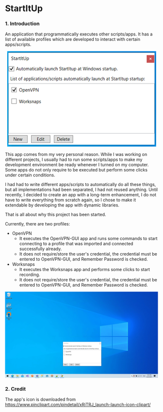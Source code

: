 # StartItUp

### 1. Introduction
An application that programmatically executes other scripts/apps.
It has a list of available profiles which are developed to interact with certain apps/scripts.

<p align="center">
    <img src="/Doc/Images/main.png" alt="Main App">
</p>

This app comes from my very personal reason. While I was working on different projects, I usually had to run some scripts/apps to make my development environment be ready whenever I turned on my computer.
Some apps do not only require to be executed but perform some clicks under certain conditions.

I had had to write different apps/scripts to automatically do all these things, but all implementations had been separated, I had not reused anything.
Until recently, I decided to create an app with a long-term enhancement, I do not have to write everything from scratch again, so I chose to make it extendable by developing the app with dynamic libraries.

That is all about why this project has been started.

Currently, there are two profiles:
  - OpenVPN
      - It executes the OpenVPN-GUI app and runs some commands to start connecting to a profile that was imported and connected successfully already.
      - It does not require/store the user's credential, the credential must be entered to OpenVPN-GUI, and Remember Password is checked.
  - Worksnaps
      - It executes the Worksnaps app and performs some clicks to start recording.
      - It does not require/store the user's credential, the credential must be entered to OpenVPN-GUI, and Remember Password is checked.

<p align="center">
    <img src="/Doc/Images/demo.gif" alt="Demo OpenVPN">
</p>

### 2. Credit
The app's icon is downloaded from https://www.pinclipart.com/pindetail/xRiTRJ_launch-launch-icon-clipart/
